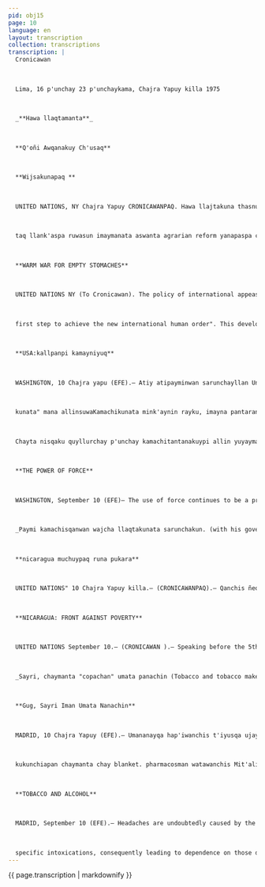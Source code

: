 ```yaml
---
pid: obj15
page: 10
language: en
layout: transcription
collection: transcriptions
transcription: |
  Cronicawan
  
  
  
  Lima, 16 p'unchay 23 p'unchaykama, Chajra Yapuy killa 1975
  
  
  
  _**Hawa llaqtamanta**_
  
  
  
  **Q'oñi Awqanakuy Ch'usaq**
  
  
  
  **Wijsakunapaq **
  
  
  
  UNITED NATIONS, NY Chajra Yapuy CRONICAWANPAQ. Hawa llajtakuna thasnuy political "puchukan chiri awqata, icha mana q'oñi awqayta pisipasqa teqsimuyupi chhaynatan sutichan Ñaciones Unidaspi Dominican arariwa Alfonso Moreno Martinez. Chaymanta, nillasqataq UN tantanakuypi iñispa "kay musoq hawa llajtapura economic ñegenpi." Chay mirachiyqa tawnamantan chaywanmi atipasun kay ñawpaqen thaskiywan Chaymanta sumaj manta hap'isun qhapaq llaj.
  
  
  
  taq llank'aspa ruwasun imaymanata aswanta agrarian reform yanapaspa chaymanta chaninmanta rakinakunanchispaq hunt'ayninchispag chay manta munaykunapaq. Raw Materials rimaspataq nin: "pisipasqa llajtakunamanqa manas yuyay q'ochoy kanmanchusumaj ñawi killa qhaway wayllarta allpan chiskunata hatun t'oqokunamanta ch'ipasqa chaytan saqesqaku chukunchis orqoq machinerykuna mana kapusqanta apaspa; technical ichakanku yuyayniyoq chaymanta qolqeyuq llajta qhapaqninchis sik'inanta kayninchista chaywankupaq.
  
  
  
  **WARM WAR FOR EMPTY STOMACHES**
  
  
  
  UNITED NATIONS NY (To Cronicawan). The policy of international appeasement "put an end to the Cold War, but the lukewarm war of empty stomachs in the underdeveloped world continues," said Dominican Ambassador Alfonso Moreno Martinez today at the United Nations. Likewise, during his intervention in the general debate of the extraordinary Assembly of the UN, he affirmed that "the new international economic order must be only the
  
  
  
  first step to achieve the new international human order". This development must be supported by the efficient use of natural resources and the reorganization of the economy, through the implementation and expansion of agrarian reform and other necessary measures to achieve a fair redistribution of income and opportunities. Referring to the problem of raw materials, he stated that "we underdeveloped countries do not like to imagine our lands as a lunar landscape full of craters, left by the extractive machinery of those who did not have our natural resources, but did have the technical knowledge and capital to exploit them.
  
  
  
  **USA:kallpanpi kamayniyuq**
  
  
  
  WASHINGTON, 10 Chajra yapu (EFE).— Atiy atipayminwan sarunchayllan United Statespa, hawa runamasinwan rimanakuynin chaymi ñawpamanta kamachikuynin karan, aswan wakin runantaq chaywan q'ochukunku. Icha chay aswan askha runallantaq nin: United Statesqa manas umachanmanchu "mosoq kawsaq
  
  
  
  kunata" mana allinsuwaKamachikunata mink'aynin rayku, imayna pantaranku South Vietnam. "United States sapa pachajmanta pisqa chunka runa yuyaychan chhaynata nispa: United Statesqa awqaqkunata chakinta sayachinman sichus mink'anchiskunata pisi kallpa kayninpi churanakuyta munaqtinku" Chaymanta nillankutaq: "Mayninpitaq amachananchis munaspa mana chitapas manaraq communischaycha kanman ima millaymanta."
  
  
  
  Chayta nisqaku quyllurchay p'unchay kamachitantanakuypi allin yuyaymanta mirachinapaq q'ayamanta hawa llajta rimanakuyninpi United Statespa.
  
  
  
  **THE POWER OF FORCE**
  
  
  
  WASHINGTON, September 10 (EFE)— The use of force continues to be a primary instrument of U.S. foreign policy, with the explicit support of a majority of the citizenry. But that same majority believes the United States should not compromise "new lives" in exchange for the loyalty of corrupt governments, as was the case in South Vietnam. "Fifty percent of the American public continues to believe that 'the United States can stop those aggressors who seek to take over our weakest allies.'" Then, "sometimes we have to support a government we don't like because a communist victory would be worse." This was the opening of a series of hearings in Congress today, Wednesday, aimed at outlining the ideal development of the future foreign policy of the United States.
  
  
  
  _Paymi kamachisqanwan wajcha llaqtakunata sarunchakun. (with his government he subjugates the poor people) _
  
  
  
  **nicaragua muchuypaq runa pukara**
  
  
  
  UNITED NATIONS" 10 Chajra Yapuy killa.— (CRONICAWANPAQ).— Qanchis ñeqen —Special Assembly of the United Nationspi, Nicaragua suyuq arariwan, Guillermo Sevilla Sacasa, tantanakuqkunata mañakun: llank'anapaq runa pukarata muchuy yarqay wisch'unapaq. Chaymanta nillantaq Sevilla Sacasa, pichasunchis tukuy hark'akuna Kinsa Teqsimuyuq Llajtakuna qhapaqchakuynin pisipachiy munaqkunata. Nicaragua suyu arariwan huj mosoq economico ñeqen llajtakunawan chaymanta che qaqmanta p'aqmanapaq kamachi umallikunapi. amachakuynin 77 llajtakuna Non-Aligned sunturman Nicaragua. suyu kamachiñataq nin: Ñawpaq ñeqen economic kamachikunata hap'inanchispunis allin sumaj kasqanku rayku.
  
  
  
  **NICARAGUA: FRONT AGAINST POVERTY**
  
  
  
  UNITED NATIONS September 10.— (CRONICAWAN ).— Speaking before the 5th Special Assembly of the United Nations, the Nicaraguan Ambassador, Guillermo Sevilla Sacasa, today called on participants to "Build a Front against Poverty." It is necessary, he added, Sevilla Sacasa added, to sweep away all obstacles that impede the economic development of Third World countries. The Nicaraguan Ambassador then said that the establishment of a New International Economic Order should also aim to facilitate real participation of nations in decision-making centers. Reiterating his delegation's support for the Program of the Group of 77 Non-Aligned Countries, the Nicaraguan representative said, however, that it would also be necessary to preserve those elements of the previous Economic Order that have proven positive.
  
  
  
  _Sayri, chaymanta "copachan" umata panachin (Tobacco and tobacco make your head hurt). _
  
  
  
  **Gug, Sayri Iman Umata Nanachin**
  
  
  
  MADRID, 10 Chajra Yapuy (EFE).— Umananayqa hap'iwanchis t'iyusqa ujaymanta chaymanta nisu hamatu q'osñichiymantawa, chaytan willakun "Ya"mit'ali. Waqaycholokunapas hamutuwan anchotas punkichin tutumanchispa "blood vesselskunata", chaysi nanayta qallarichin. Kay uma nanaykuna hampikuyqa, analgesicokunawanqa mana allin
  
  
  
  kukunchiapan chaymanta chay blanket. pharmacosman watawanchis Mit'alitaq nin: chay umananaykunas kanman huj onqoykuna samanpana chaymanta amachawanchis hampikamayoqkunawan qhawachikunanchispaq cheqaqmanta intracranial yurinta yachanapaq.
  
  
  
  **TOBACCO AND ALCOHOL**
  
  
  
  MADRID, September 10 (EFE).— Headaches are undoubtedly caused by the unlimited consumption of alcohol and tobacco, according to the morning newspaper "YaTanto". Alcohol and tobacco cause the dilation of the blood vessels in the brain, giving rise to the sensation of pain. The cure for this type of headache with painkillers can cause
  
  
  
  specific intoxications, consequently leading to dependence on those drugs. The author considers headaches to be a sign of other disorders such as a specific disease and recommends medical examinations to determine their intracranial origin.
---
```


{{ page.transcription | markdownify }}
